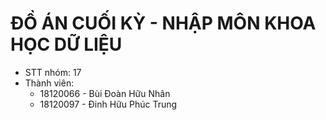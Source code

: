 # ĐỒ ÁN CUỐI KỲ - NHẬP MÔN KHOA HỌC DỮ LIỆU
- STT nhóm: 17
- Thành viên: 
    + 18120066 - Bùi Đoàn Hữu Nhân
    + 18120097 - Đinh Hữu Phúc Trung
